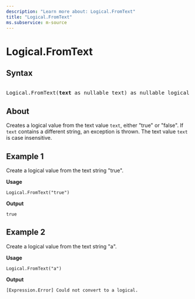 ```yaml
---
description: "Learn more about: Logical.FromText"
title: "Logical.FromText"
ms.subservice: m-source
---
```

# Logical.FromText

## Syntax

<pre> 
Logical.FromText(<b>text</b> as nullable text) as nullable logical
</pre>
  
## About

Creates a logical value from the text value `text`, either "true" or "false". If `text` contains a different string, an exception is thrown. The text value `text` is case insensitive.

## Example 1

Create a logical value from the text string "true".

**Usage**

```powerquery-m
Logical.FromText("true")
```

**Output**

`true`

## Example 2

Create a logical value from the text string "a".

**Usage**

```powerquery-m
Logical.FromText("a")
```

**Output**

`[Expression.Error] Could not convert to a logical.`
